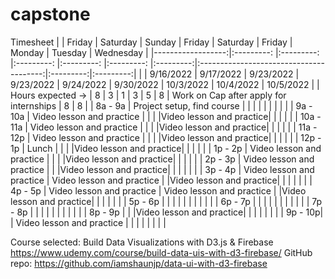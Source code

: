 # capstone


Timesheet
|                   |   Friday                  |   Saturday                 |   Sunday                |   Friday                |   Saturday              |   Friday  |                  Monday                 |  Tuesday  | Wednesday |
|------------------:|:---------:                |:---------:                 |:---------:              |:---------:              |:---------:              |:---------:|:---------------------------------------:|:---------:|:---------:|
|                   | 9/16/2022                 | 9/17/2022                  | 9/23/2022               | 9/23/2022               | 9/24/2022               | 9/30/2022 |                10/3/2022                | 10/4/2022 | 10/5/2022 |
| Hours expected -> |     8                     |     3                      |     1                   |     3                   |     5                   |     8     | Work on Cap after apply for internships |     8     |     8     |
|           8a - 9a | Project setup, find course |                           |                         |                         |                         |           |                                         |           |           |
|          9a - 10a | Video lesson and practice  |                           |                         |                         |Video lesson and practice|           |                                         |           |           |
|         10a - 11a | Video lesson and practice  |                           |                         |                         |Video lesson and practice|           |                                         |           |           |
|         11a - 12p | Video lesson and practice  |                           |                         |                         |Video lesson and practice|           |                                         |           |           |
|          12p - 1p |       Lunch                |                           |                         |                         |Video lesson and practice|           |                                         |           |           |
|           1p - 2p | Video lesson and practice  |                           |                         |                         |Video lesson and practice|           |                                         |           |           |
|           2p - 3p | Video lesson and practice  |                           |                         |Video lesson and practice|                         |           |                                         |           |           |
|           3p - 4p | Video lesson and practice  | Video lesson and practice |                         |Video lesson and practice|                         |           |                                         |           |           |
|           4p - 5p | Video lesson and practice  | Video lesson and practice |                         |Video lesson and practice|                         |           |                                         |           |           |
|           5p - 6p |                            |                           |                         |                         |                         |           |                                         |           |           |
|           6p - 7p |                            |                           |                         |                         |                         |           |                                         |           |           |
|           7p - 8p |                            |                           |                         |                         |                         |           |                                         |           |           |
|           8p - 9p |                            |                           |Video lesson and practice|                         |                         |           |                                         |           |           |
|           9p - 10p|                            | Video lesson and practice |                         |                         |                         |           |                                         |           |           |
      
Course selected: Build Data Visualizations with D3.js & Firebase https://www.udemy.com/course/build-data-uis-with-d3-firebase/
GitHub repo: https://github.com/iamshaunjp/data-ui-with-d3-firebase